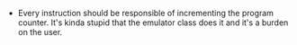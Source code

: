 * Every instruction should be responsible of incrementing the program counter. It's kinda stupid that the emulator class does it and it's a burden on the user.

